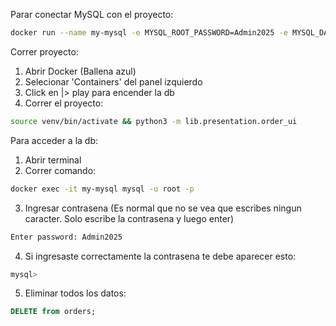 Parar conectar MySQL con el proyecto:

```bash
docker run --name my-mysql -e MYSQL_ROOT_PASSWORD=Admin2025 -e MYSQL_DATABASE=crypto_umg_db -p 3306:3306 -d mysql:8
```


Correr proyecto:

1. Abrir Docker (Ballena azul)
2. Selecionar 'Containers' del panel izquierdo
3. Click en |> play para encender la db
4. Correr el proyecto:

```bash
source venv/bin/activate && python3 -m lib.presentation.order_ui
```

Para acceder a la db:

1. Abrir terminal
2. Correr comando:

```bash
docker exec -it my-mysql mysql -u root -p
```

3. Ingresar contrasena (Es normal que no se vea que escribes ningun caracter. Solo escribe la contrasena y luego enter)

```bash
Enter password: Admin2025
```

4. Si ingresaste correctamente la contrasena te debe aparecer esto:

```bash
mysql>
```

5. Eliminar todos los datos:

```sql
DELETE from orders;
```